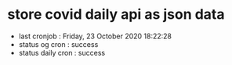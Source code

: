 # store covid daily api as json data

- last cronjob : Friday, 23 October 2020 18:22:28
- status og cron : success
- status daily cron : success
      
      